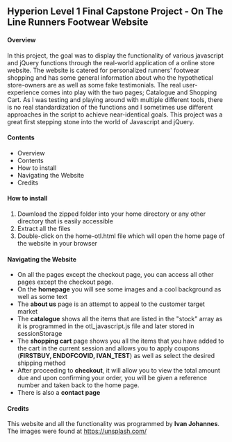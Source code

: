 ## Hyperion Level 1 Final Capstone Project - On The Line Runners Footwear Website
#### Overview
In this project, the goal was to display the functionality of various javascript and jQuery functions through the real-world application of a online store website. The website is catered for personalized runners' footwear shopping and has some general information about who the hypothetical store-owners are as well as some fake testimonials. The real user-experience comes into play with the two pages; Catalogue and Shopping Cart. As I was testing and playing around with multiple different tools, there is no real standardization of the functions and I sometimes use different approaches in the script to achieve near-identical goals. This project was a great first stepping stone into the world of Javascript and jQuery.
#### Contents
- Overview
- Contents
- How to install
- Navigating the Website
- Credits
#### How to install
1. Download the zipped folder into your home directory or any other directory that is easily accessible
2. Extract all the files
3. Double-click on the home-otl.html file which will open the home page of the website in your browser
#### Navigating the Website
- On all the pages except the checkout page, you can access all other pages except the checkout page.
- On the **homepage** you will see some images and a cool background as well as some text
- The **about us** page is an attempt to appeal to the customer target market
- The **catalogue** shows all the items that are listed in the "stock" array as it is programmed in the otl_javascript.js file and later stored in sessionStorage
- The **shopping cart** page shows you all the items that you have added to the cart in the current session and allows you to apply coupons (**FIRSTBUY, ENDOFCOVID, IVAN_TEST**) as well as select the desired shipping method
- After proceeding to **checkout**, it will allow you to view the total amount due and upon confirming your order, you will be given a reference number and taken back to the home page.
- There is also a **contact page**
#### Credits
This website and all the functionality was programmed by **Ivan Johannes**.
The images were found at https://unsplash.com/   